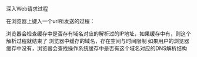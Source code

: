 深入Web请求过程



在浏览器上键入一个url所发送的过程：

浏览器会检查缓存中是否存有域名对应的解析过的IP地址，如果缓存中有，则这个解析过程就结束了
浏览器中缓存的域名，存在空间与时间限制
如果用户的浏览器缓存中没有，浏览器会查找操作系统缓存中是否有这个域名对应的DNS解析结构

